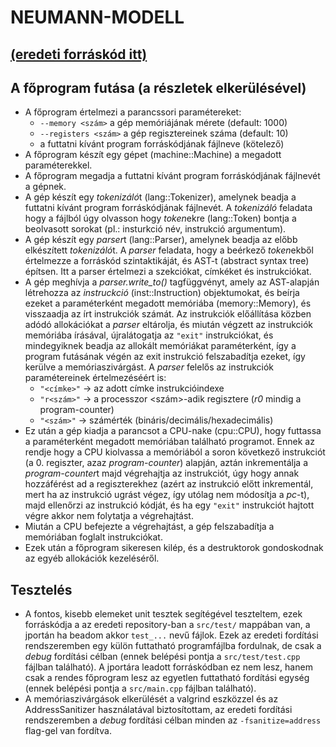 # NEUMANN-MODELL

## [(eredeti forráskód itt)](https://github.com/mhlyv/von-neumann)

## A főprogram futása (a részletek elkerülésével)
- A főprogram értelmezi a parancssori paramétereket:
	- ```--memory <szám>``` a gép memóriájának mérete (default: 1000)
	- ```--registers <szám>``` a gép regisztereinek száma (default: 10)
	- a futtatni kívánt program forráskódjának fájlneve (kötelező)
- A főprogram készít egy gépet (machine::Machine) a megadott paraméterekkel.
- A főprogram megadja a futtatni kívánt program forráskódjának fájlnevét
a gépnek.
- A gép készít egy *tokenizáló*t (lang::Tokenizer), amelynek beadja
a futtatni kívánt program forráskódjának fájlnevét. A *tokenizáló*
feladata hogy a fájlból úgy olvasson hogy *token*ekre (lang::Token) bontja
a beolvasott sorokat (pl.: insturkció név, instrukció argumentum).
- A gép készít egy *parser*t (lang::Parser), amelynek beadja az előbb
elkészített *tokenizáló*t. A *parser* feladata, hogy a beérkező
*token*ekből értelmezze a forráskód szintaktikáját, és AST-t (abstract
syntax tree) építsen. Itt a parser értelmezi a szekciókat, címkéket és 
instrukciókat.
- A gép meghívja a *parser.write_to()* tagfüggvényt, amely az AST-alapján
létrehozza az *instruckció* (inst::Instruction) objektumokat, és beírja
ezeket a paraméterként megadott memóriába (memory::Memory), és visszaadja
az írt instrukciók számát. Az instrukciók előállítása közben adódó
allokációkat a *parser* eltárolja, és miután végzett az instrukciók
memóriába írásával, újralátogatja az ```"exit"``` instrukciókat, és
mindegyiknek beadja az allokált memóriákat paraméterként, így a program
futásának végén az exit instrukció felszabadítja ezeket, így kerülve a
memóriaszivárgást. A *parser* felelős az instrukciók paramétereinek
értelmezéséért is:
	- ```"<címke>"``` -> az adott címke instrukcióindexe
	- ```"r<szám>"``` -> a processzor <szám>-adik regisztere (*r0* mindig a
	program-counter)
	- ```"<szám>"``` -> számérték (bináris/decimális/hexadecimális)
- Ez után a gép kiadja a parancsot a CPU-nake (cpu::CPU), hogy futtassa
a paraméterként megadott memóriában található programot. Ennek az rendje
hogy a CPU kiolvassa a memóriából a soron következő instrukciót (a 0.
regiszter, azaz *program-counter*) alapján, aztán inkrementálja a
*program-counter*t majd végrehajtja az instrukciót, úgy hogy annak
hozzáférést ad a regiszterekhez (azért az instrukció előtt inkrementál,
mert ha az instrukció ugrást végez, így utólag nem módosítja a *pc*-t),
majd ellenőrzi az instrukció kódját, és ha egy ```"exit"``` instrukciót
hajtott végre akkor nem folytatja a végrehajtást.
- Miután a CPU befejezte a végrehajtást, a gép felszabadítja a memóriában
foglalt instrukciókat.
- Ezek után a főprogram sikeresen kilép, és a destruktorok gondoskodnak
az egyéb allokációk kezeléséről.

## Tesztelés
- A fontos, kisebb elemeket unit tesztek segítégével teszteltem, ezek
forráskódja a az eredeti repository-ban a ```src/test/``` mappában van, a
jportán ha beadom akkor ```test_...``` nevű fájlok. Ezek az eredeti
fordítási rendszeremben egy külön futtatható programfájlba fordulnak,
de csak a *debug* fordítási célban (ennek belépési pontja a
```src/test/test.cpp``` fájlban található). A jportára leadott
forráskódban ez nem lesz, hanem csak a rendes főprogram lesz az egyetlen
futtatható fordítási egység (ennek belépési pontja a ```src/main.cpp```
fájlban található).
- A memóriaszivárgások elkerülését a valgrind
eszközzel és az AddressSanitizer használatával biztosítottam, az eredeti
fordítási rendszeremben a *debug* fordítási célban minden az
```-fsanitize=address``` flag-gel van fordítva.
